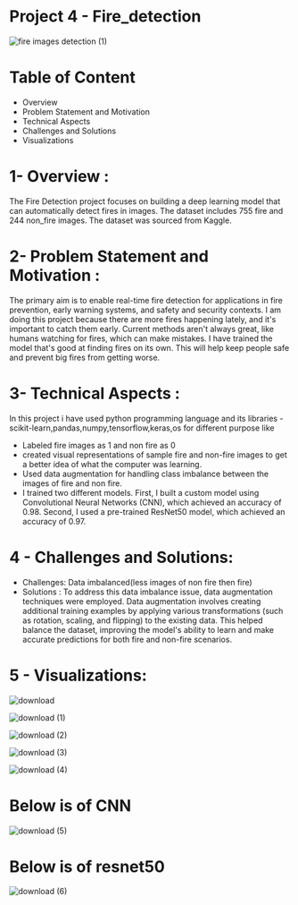 # Project 4 - Fire_detection

![fire images detection (1)](https://github.com/Karanmanolaa/Fire_detection/assets/144649975/df224b7a-2b2c-4073-b1b7-80e4ea0a1060)



# Table of Content
- Overview
- Problem Statement and Motivation
- Technical Aspects
- Challenges and Solutions
- Visualizations


# 1- Overview :
The Fire Detection project focuses on building a deep learning model that can automatically detect fires in images. The dataset includes 755 fire and 
244 non_fire images. The dataset was sourced from Kaggle.

# 2- Problem Statement and Motivation :

The primary aim is to enable real-time fire detection for applications in fire prevention, early warning systems, and safety and security contexts.
I am doing this project because there are more fires happening lately, and it's important to catch them early. Current methods aren't always great, like humans watching for fires, which can make mistakes. I have trained the model that's good at finding fires on its own. This will help keep people safe and prevent big fires from getting worse.

# 3- Technical Aspects :
In this project i have used python programming language and its libraries - scikit-learn,pandas,numpy,tensorflow,keras,os for different purpose like
- Labeled fire images as 1 and non fire as 0
- created visual representations of sample fire and non-fire images to get a better idea of what the computer was learning.
- Used data augmentation for handling class imbalance between the images of fire and non fire.
- I trained two different models. First, I built a custom model using Convolutional Neural Networks (CNN), which achieved an accuracy of 0.98. Second, I used a pre-trained ResNet50 model, which achieved an accuracy of 0.97.

# 4 - Challenges and Solutions:
- Challenges: Data imbalanced(less images of non fire then fire)
- Solutions : To address this data imbalance issue, data augmentation techniques were employed. Data augmentation involves creating additional training examples by applying various transformations (such as rotation, scaling, and flipping) to the existing data. This helped balance the dataset, improving the model's ability to learn and make accurate predictions for both fire and non-fire scenarios.

# 5 - Visualizations:

  
![download](https://github.com/Karanmanolaa/Fire_detection/assets/144649975/14cf2435-5f65-4fa4-aefb-2042ed2e6644)

![download (1)](https://github.com/Karanmanolaa/Fire_detection/assets/144649975/d6aa6e83-8659-4e21-9093-d2facf8083fd)


![download (2)](https://github.com/Karanmanolaa/Fire_detection/assets/144649975/363d43f9-18a6-44b1-b63d-b8dc53a6f013)


![download (3)](https://github.com/Karanmanolaa/Fire_detection/assets/144649975/21d0e930-914b-40fc-a872-f98da0bf7dbd)


![download (4)](https://github.com/Karanmanolaa/Fire_detection/assets/144649975/150fe914-6dfc-44af-921f-960b034194a7)

# Below is of CNN
![download (5)](https://github.com/Karanmanolaa/Fire_detection/assets/144649975/f8a6108f-72bb-4f8b-8cba-50ef0b5f1dc1)



# Below is of resnet50

![download (6)](https://github.com/Karanmanolaa/Fire_detection/assets/144649975/8f783c2c-eda2-427f-9e74-567f7f5e8a51)





